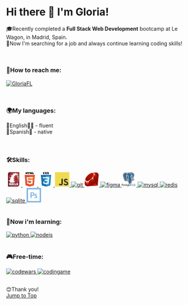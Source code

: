  <h1 id="top">Hi there 👋 I'm Gloria!</h1>

<p>
🎓Recently completed a <strong>Full Stack Web Development</strong> bootcamp at Le Wagon, in Madrid, Spain.<br>
🔎Now I'm searching for a job and always continue learning coding skills!<br> 
</p>
<br>

<h3 align="left">🤝How to reach me:</h3>
<p align="left">
<a href="https://www.linkedin.com/in/gloria-font/" target="blank"><img align="center" src="https://raw.githubusercontent.com/rahuldkjain/github-profile-readme-generator/master/src/images/icons/Social/linked-in-alt.svg" alt="GloriaFL" height="30" width="40" /></a>
</p>
<br>

<h3>🌍My languages:</h3>
🗽English💂‍♂️ - fluent<br>
💃Spanish🥘 - native<br>
<br><br>

<h3>🛠Skills:</h3>
<a href="https://rubyonrails.org" target="_blank" rel="noreferrer"> <img src="https://raw.githubusercontent.com/devicons/devicon/master/icons/rails/rails-original-wordmark.svg" alt="rails" width="40" height="40"/> </a>
<a href="https://www.w3.org/html/" target="_blank" rel="noreferrer"> <img src="https://raw.githubusercontent.com/devicons/devicon/master/icons/html5/html5-original-wordmark.svg" alt="html5" width="40" height="40"/> </a>
<a href="https://www.w3schools.com/css/" target="_blank" rel="noreferrer"> <img src="https://raw.githubusercontent.com/devicons/devicon/master/icons/css3/css3-original-wordmark.svg" alt="css3" width="40" height="40"/> </a> 
<a href="https://developer.mozilla.org/en-US/docs/Web/JavaScript" target="_blank" rel="noreferrer"> <img src="https://raw.githubusercontent.com/devicons/devicon/master/icons/javascript/javascript-original.svg" alt="javascript" width="40" height="40"/> </a>
<a href="https://git-scm.com/" target="_blank" rel="noreferrer"> <img src="https://www.vectorlogo.zone/logos/git-scm/git-scm-icon.svg" alt="git" width="40" height="40"/> </a> 
<a href="https://www.ruby-lang.org/en/" target="_blank" rel="noreferrer"> <img src="https://raw.githubusercontent.com/devicons/devicon/master/icons/ruby/ruby-original.svg" alt="ruby" width="40" height="40"/> </a>
<a href="https://www.figma.com/" target="_blank" rel="noreferrer"> <img src="https://www.vectorlogo.zone/logos/figma/figma-icon.svg" alt="figma" width="40" height="40"/> </a>  
<a href="https://www.postgresql.org" target="_blank" rel="noreferrer"> <img src="https://raw.githubusercontent.com/devicons/devicon/master/icons/postgresql/postgresql-original-wordmark.svg" alt="postgresql" width="40" height="40"/> </a> 
<a href="https://www.mysql.com/products" target="_blank" rel="noreferrer"> <img src="https://www.mysql.com/common/logos/logo-mysql-170x115.png" alt="mysql" width="40" height="40"/> </a> 
<a href="https://redis.io" target="_blank" rel="noreferrer"> <img src="https://www.drupal.org/files/project-images/redis-logo.png" alt="redis" width="40" height="40"/> </a> 
<a href="https://www.sqlite.org/" target="_blank" rel="noreferrer"> <img src="https://www.vectorlogo.zone/logos/sqlite/sqlite-icon.svg" alt="sqlite" width="40" height="40"/> </a> 
<a href="https://www.photoshop.com/en" target="_blank" rel="noreferrer"> <img src="https://raw.githubusercontent.com/devicons/devicon/master/icons/photoshop/photoshop-line.svg" alt="photoshop" width="40" height="40"/> </a>
<br><br>

<h3>💾Now i'm learning:</h3>
<a href="https://wiki.python.org/moin/BeginnersGuide" target="_blank" rel="noreferrer"> <img src="https://www.devacademy.es/wp-content/uploads/2018/10/python-logo.png" alt="python" width="40" height="40"/> </a>
<a href="https://nodejs.org/es" target="_blank" rel="noreferrer"> <img src="https://seeklogo.com/images/N/nodejs-logo-FBE122E377-seeklogo.com.png" alt="nodejs" width="40" height="40"/> </a>
<br><br>

<h3>🎮Free-time:</h3>
<a href="https://www.codewars.com/users/GloriaFL" target="_blank" rel="noreferrer"> <img src="https://assets-global.website-files.com/62462834c60df92621c6b5be/62462c29f3165b55ea6255ea_light-text-logo-vertical.svg" alt="codewars" width="40" height="40"/> </a>
<a href="https://www.codingame.com/profile/67b4499412988caeee0849c8eee0182d3908805" target="_blank" rel="noreferrer"> <img src="https://cdn.worldvectorlogo.com/logos/codingame-1.svg" alt="codingame" width="40" height="40"/> </a>
<br><br>


😊Thank you!
<br>
<a  href="#top">Jump to Top</a>
